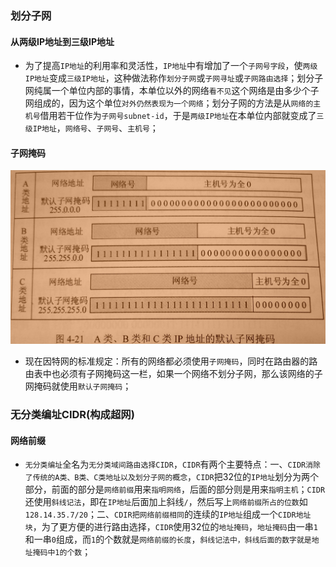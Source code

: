 ### 划分子网
#### 从两级IP地址到三级IP地址
+ 为了提高`IP地址`的利用率和灵活性，`IP地址`中有增加了一个`子网号字段`，使`两级IP地址`变成`三级IP地址`，这种做法称作`划分子网`或`子网寻址`或`子网路由选择`；划分子网纯属一个单位内部的事情，本单位以外的网络`看不见`这个网络是由多少个子网组成的，因为这个单位`对外仍然表现为一个网络`；划分子网的方法是从`网络的主机号`借用若干位作为`子网号subnet-id`，于是`两级IP地址`在本单位内部就变成了`三级IP地址`，`网络号`、`子网号`、`主机号`；
#### 子网掩码
![image](https://github.com/ningbaoqi/ComputerNetWork/blob/master/gif/pic-60.jpg)
+ 现在因特网的标准规定：所有的网络都必须使用`子网掩码`，同时在路由器的路由表中也必须有子网掩码这一栏，如果一个网络不划分子网，那么该网络的子网掩码就使用`默认子网掩码`；

### 无分类编址CIDR(构成超网)
#### 网络前缀
+ `无分类编址`全名为`无分类域间路由选择CIDR`，`CIDR`有两个主要特点：一、`CIDR消除了传统的A类、B类、C类地址以及划分子网的概念`，`CIDR`把32位的`IP地址`划分为两个部分，前面的部分是`网络前缀`用来`指明网络`，后面的部分则是用来`指明主机`；`CIDR`还使用`斜线记法`，即在`IP地址`后面加上斜线`/`，然后写上`网络前缀所占的位数`如`128.14.35.7/20`；二、`CDIR把网络前缀相同`的连续的`IP地址`组成一个`CIDR地址块`，为了更方便的进行路由选择，`CIDR`使用32位的`地址掩码`，`地址掩码`由一串`1`和一串`0`组成，而`1`的个数就是`网络前缀的长度`，`斜线记法中，斜线后面的数字就是地址掩码中1的个数`；
